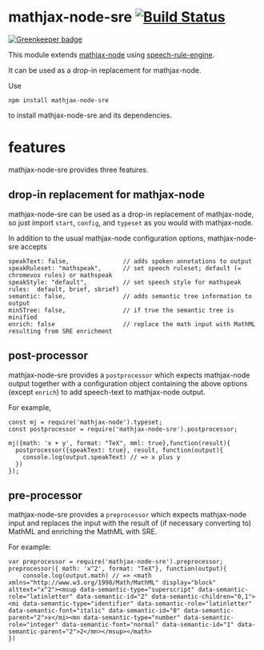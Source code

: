 # mathjax-node-sre [![Build Status](https://travis-ci.org/pkra/mathjax-node-sre.svg?branch=master)](https://travis-ci.org/pkra/mathjax-node-sre)

[![Greenkeeper badge](https://badges.greenkeeper.io/pkra/mathjax-node-sre.svg)](https://greenkeeper.io/)

This module extends [mathjax-node](https://github.com/mathjax/MathJax-node) using [speech-rule-engine](https://github.com/zorkow/speech-rule-engine).

It can be used as a drop-in replacement for mathjax-node.

Use

    npm install mathjax-node-sre

to install mathjax-node-sre and its dependencies.

# features

mathjax-node-sre provides three features.

## drop-in replacement for mathjax-node

mathjax-node-sre can be used as a drop-in replacement of mathjax-node, so just import `start`, `config`, and `typeset` as you would with mathjax-node.

In addition to the usual mathjax-node configuration options, mathjax-node-sre accepts

```
speakText: false,               // adds spoken annotations to output
speakRuleset: "mathspeak",      // set speech ruleset; default (= chromevox rules) or mathspeak
speakStyle: "default",          // set speech style for mathspeak rules:  default, brief, sbrief)
semantic: false,                // adds semantic tree information to output
minSTree: false,                // if true the semantic tree is minified
enrich: false                   // replace the math input with MathML resulting from SRE enrichment
```

## post-processor

mathjax-node-sre provides a `postprocessor` which expects mathjax-node output together with a configuration object containing the above options (except `enrich`) to add speech-text to mathjax-node output.

For example,

```
const mj = require('mathjax-node').typeset;
const postprocessor = require('mathjax-node-sre').postprocessor;

mj({math: 'x + y', format: "TeX", mml: true},function(result){
  postprocessor({speakText: true}, result, function(output){
    console.log(output.speakText) // => x plus y
  })
});
```

## pre-processor

mathjax-node-sre provides a `preprocessor` which expects mathjax-node input and replaces the input with the result of (if necessary converting to) MathML and enriching the MathML with SRE.

For example:

```
var preprocessor = require('mathjax-node-sre').preprocessor;
preprocessor({ math: 'x^2', format: "TeX"}, function(output){
    console.log(output.math) // => <math xmlns="http://www.w3.org/1998/Math/MathML" display="block" alttext="x^2"><msup data-semantic-type="superscript" data-semantic-role="latinletter" data-semantic-id="2" data-semantic-children="0,1"><mi data-semantic-type="identifier" data-semantic-role="latinletter" data-semantic-font="italic" data-semantic-id="0" data-semantic-parent="2">x</mi><mn data-semantic-type="number" data-semantic-role="integer" data-semantic-font="normal" data-semantic-id="1" data-semantic-parent="2">2</mn></msup></math>
})
```
